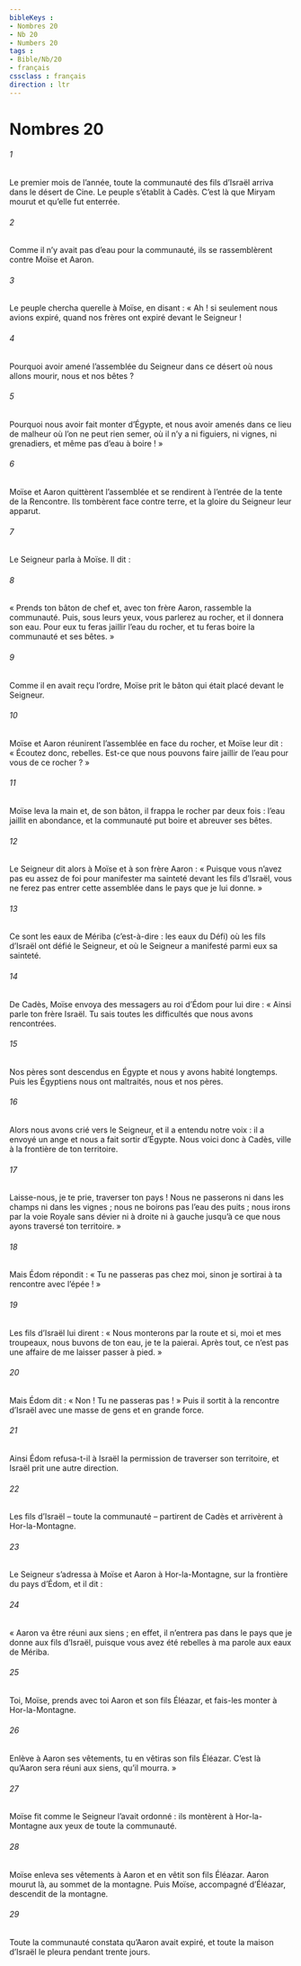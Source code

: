 ```yaml
---
bibleKeys : 
- Nombres 20
- Nb 20
- Numbers 20
tags : 
- Bible/Nb/20
- français
cssclass : français
direction : ltr
---
```


# Nombres 20

###### 1
Le premier mois de l’année, toute la communauté des fils d’Israël arriva dans le désert de Cine. Le peuple s’établit à Cadès. C’est là que Miryam mourut et qu’elle fut enterrée.
###### 2
Comme il n’y avait pas d’eau pour la communauté, ils se rassemblèrent contre Moïse et Aaron.
###### 3
Le peuple chercha querelle à Moïse, en disant : « Ah ! si seulement nous avions expiré, quand nos frères ont expiré devant le Seigneur !
###### 4
Pourquoi avoir amené l’assemblée du Seigneur dans ce désert où nous allons mourir, nous et nos bêtes ?
###### 5
Pourquoi nous avoir fait monter d’Égypte, et nous avoir amenés dans ce lieu de malheur où l’on ne peut rien semer, où il n’y a ni figuiers, ni vignes, ni grenadiers, et même pas d’eau à boire ! »
###### 6
Moïse et Aaron quittèrent l’assemblée et se rendirent à l’entrée de la tente de la Rencontre. Ils tombèrent face contre terre, et la gloire du Seigneur leur apparut.
###### 7
Le Seigneur parla à Moïse. Il dit :
###### 8
« Prends ton bâton de chef et, avec ton frère Aaron, rassemble la communauté. Puis, sous leurs yeux, vous parlerez au rocher, et il donnera son eau. Pour eux tu feras jaillir l’eau du rocher, et tu feras boire la communauté et ses bêtes. »
###### 9
Comme il en avait reçu l’ordre, Moïse prit le bâton qui était placé devant le Seigneur.
###### 10
Moïse et Aaron réunirent l’assemblée en face du rocher, et Moïse leur dit : « Écoutez donc, rebelles. Est-ce que nous pouvons faire jaillir de l’eau pour vous de ce rocher ? »
###### 11
Moïse leva la main et, de son bâton, il frappa le rocher par deux fois : l’eau jaillit en abondance, et la communauté put boire et abreuver ses bêtes.
###### 12
Le Seigneur dit alors à Moïse et à son frère Aaron : « Puisque vous n’avez pas eu assez de foi pour manifester ma sainteté devant les fils d’Israël, vous ne ferez pas entrer cette assemblée dans le pays que je lui donne. »
###### 13
Ce sont les eaux de Mériba (c’est-à-dire : les eaux du Défi) où les fils d’Israël ont défié le Seigneur, et où le Seigneur a manifesté parmi eux sa sainteté.
###### 14
De Cadès, Moïse envoya des messagers au roi d’Édom pour lui dire : « Ainsi parle ton frère Israël. Tu sais toutes les difficultés que nous avons rencontrées.
###### 15
Nos pères sont descendus en Égypte et nous y avons habité longtemps. Puis les Égyptiens nous ont maltraités, nous et nos pères.
###### 16
Alors nous avons crié vers le Seigneur, et il a entendu notre voix : il a envoyé un ange et nous a fait sortir d’Égypte. Nous voici donc à Cadès, ville à la frontière de ton territoire.
###### 17
Laisse-nous, je te prie, traverser ton pays ! Nous ne passerons ni dans les champs ni dans les vignes ; nous ne boirons pas l’eau des puits ; nous irons par la voie Royale sans dévier ni à droite ni à gauche jusqu’à ce que nous ayons traversé ton territoire. »
###### 18
Mais Édom répondit : « Tu ne passeras pas chez moi, sinon je sortirai à ta rencontre avec l’épée ! »
###### 19
Les fils d’Israël lui dirent : « Nous monterons par la route et si, moi et mes troupeaux, nous buvons de ton eau, je te la paierai. Après tout, ce n’est pas une affaire de me laisser passer à pied. »
###### 20
Mais Édom dit : « Non ! Tu ne passeras pas ! » Puis il sortit à la rencontre d’Israël avec une masse de gens et en grande force.
###### 21
Ainsi Édom refusa-t-il à Israël la permission de traverser son territoire, et Israël prit une autre direction.
###### 22
Les fils d’Israël – toute la communauté – partirent de Cadès et arrivèrent à Hor-la-Montagne.
###### 23
Le Seigneur s’adressa à Moïse et Aaron à Hor-la-Montagne, sur la frontière du pays d’Édom, et il dit :
###### 24
« Aaron va être réuni aux siens ; en effet, il n’entrera pas dans le pays que je donne aux fils d’Israël, puisque vous avez été rebelles à ma parole aux eaux de Mériba.
###### 25
Toi, Moïse, prends avec toi Aaron et son fils Éléazar, et fais-les monter à Hor-la-Montagne.
###### 26
Enlève à Aaron ses vêtements, tu en vêtiras son fils Éléazar. C’est là qu’Aaron sera réuni aux siens, qu’il mourra. »
###### 27
Moïse fit comme le Seigneur l’avait ordonné : ils montèrent à Hor-la-Montagne aux yeux de toute la communauté.
###### 28
Moïse enleva ses vêtements à Aaron et en vêtit son fils Éléazar. Aaron mourut là, au sommet de la montagne. Puis Moïse, accompagné d’Éléazar, descendit de la montagne.
###### 29
Toute la communauté constata qu’Aaron avait expiré, et toute la maison d’Israël le pleura pendant trente jours.

